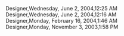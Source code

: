 ﻿Designer,Wednesday, June 2, 2004,12:25 AM  Designer,Wednesday, June 2, 2004,12:16 AM  Designer,Monday, February 16, 2004,1:46 AM  Designer,Monday, November 3, 2003,1:58 PM